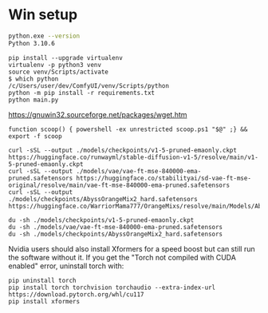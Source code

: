 # Win setup

```sh
python.exe --version
Python 3.10.6
```

```
pip install --upgrade virtualenv
virtualenv -p python3 venv
source venv/Scripts/activate
$ which python
/c/Users/user/dev/ComfyUI/venv/Scripts/python
python -m pip install -r requirements.txt
python main.py
```

https://gnuwin32.sourceforge.net/packages/wget.htm

```
function scoop() { powershell -ex unrestricted scoop.ps1 "$@" ;} && export -f scoop

curl -sSL --output ./models/checkpoints/v1-5-pruned-emaonly.ckpt         https://huggingface.co/runwayml/stable-diffusion-v1-5/resolve/main/v1-5-pruned-emaonly.ckpt
curl -sSL --output ./models/vae/vae-ft-mse-840000-ema-pruned.safetensors https://huggingface.co/stabilityai/sd-vae-ft-mse-original/resolve/main/vae-ft-mse-840000-ema-pruned.safetensors
curl -sSL --output ./models/checkpoints/AbyssOrangeMix2_hard.safetensors https://huggingface.co/WarriorMama777/OrangeMixs/resolve/main/Models/AbyssOrangeMix2/AbyssOrangeMix2_hard.safetensorc

du -sh ./models/checkpoints/v1-5-pruned-emaonly.ckpt
du -sh ./models/vae/vae-ft-mse-840000-ema-pruned.safetensors
du -sh ./models/checkpoints/AbyssOrangeMix2_hard.safetensors

```

Nvidia users should also install Xformers for a speed boost but can still run the software without it.
If you get the "Torch not compiled with CUDA enabled" error, uninstall torch with:

```
pip uninstall torch
pip install torch torchvision torchaudio --extra-index-url https://download.pytorch.org/whl/cu117
pip install xformers
```
